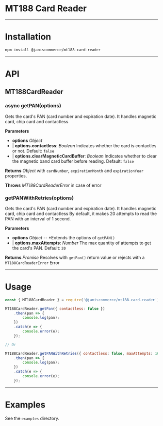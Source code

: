 # MT188 Card Reader

---

# Installation

```sh
npm install @janiscommerce/mt188-card-reader
```

---

# API

## MT188CardReader

### async getPAN(options)
Gets the card's PAN (card number and expiration date). It handles magnetic card, chip card and contactless

**Parameters**

* **options** *Object*
* | **options.contactless**: *Boolean* Indicates whether the card is contactles or not. Default: `false`
* | **options.clearMagneticCardBuffer**: *Boolean* Indicates whether to clear the magnetic band card buffer before reading. Default: `false`

**Returns** *Object* with `cardNumber`, `expirationMonth` and `expirationYear` properties.

**Throws** *MT188CardReaderError* in case of error

### getPANWithRetries(options)
Gets the card's PAN (card number and expiration date). It handles magnetic card, chip card and contactless
By default, it makes 20 attempts to read the PAN with an interval of 1 second.

**Parameters**

* **options** *Object* -- *Extends the options of `getPAN()`
* | **options.maxAttempts**: *Number* The max quantity of attempts to get the card's PAN. Default: `20`

**Returns** *Promise* Resolves with `getPan()` return value or rejects with a `MT188CardReaderError` Error

---

# Usage

```js
const { MT188CardReader } = require('@janiscommerce/mt188-card-reader');

MT188CardReader.getPan({ contactless: false })
	.then(pan => {
		console.log(pan);
	})
	.catch(e => {
		console.error(e);
	});

// Or

MT188CardReader.getPANWithRetries({ contactless: false, maxAttempts: 10 })
	.then(pan => {
		console.log(pan);
	})
	.catch(e => {
		console.error(e);
	});
```

---

# Examples

See the `examples` directory.